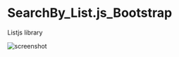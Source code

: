 # SearchBy_List.js_Bootstrap
Listjs library

![screenshot](https://github.com/OlSavMe/SearchBy_List.js_Bootstrap/blob/master/searchby/Searchby.png)
